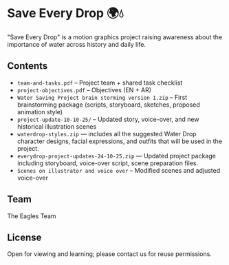# Save Every Drop 🌍💧 

"Save Every Drop" is a motion graphics project raising awareness about the importance of water across history and daily life.

## Contents
- `team-and-tasks.pdf` – Project team + shared task checklist  
- `project-objectives.pdf` – Objectives (EN + AR)
- `Water Saving Project brain storming version 1.zip` – First brainstorming package (scripts, storyboard, sketches, proposed animation style)
- `project-update-10-10-25/` – Updated story, voice-over, and new historical illustration scenes
- `waterdrop-styles.zip` — includes all the suggested Water Drop character designs, facial expressions, and outfits that will be used in the project.
- `everydrop-project-updates-24-10-25.zip` — Updated project package including storyboard, voice-over script, scene preparation files.
- `Scenes on illustrator and voice over` – Modified scenes and adjusted voice-over 

## Team
The Eagles Team

## License
Open for viewing and learning; please contact us for reuse permissions.
